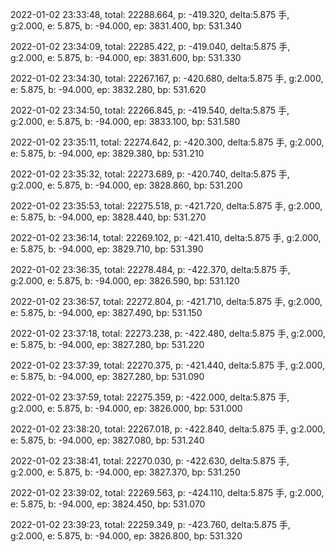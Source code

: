 2022-01-02 23:33:48, total: 22288.664, p: -419.320, delta:5.875 手, g:2.000, e: 5.875, b: -94.000, ep: 3831.400, bp: 531.340

2022-01-02 23:34:09, total: 22285.422, p: -419.040, delta:5.875 手, g:2.000, e: 5.875, b: -94.000, ep: 3831.600, bp: 531.330

2022-01-02 23:34:30, total: 22267.167, p: -420.680, delta:5.875 手, g:2.000, e: 5.875, b: -94.000, ep: 3832.280, bp: 531.620

2022-01-02 23:34:50, total: 22266.845, p: -419.540, delta:5.875 手, g:2.000, e: 5.875, b: -94.000, ep: 3833.100, bp: 531.580

2022-01-02 23:35:11, total: 22274.642, p: -420.300, delta:5.875 手, g:2.000, e: 5.875, b: -94.000, ep: 3829.380, bp: 531.210

2022-01-02 23:35:32, total: 22273.689, p: -420.740, delta:5.875 手, g:2.000, e: 5.875, b: -94.000, ep: 3828.860, bp: 531.200

2022-01-02 23:35:53, total: 22275.518, p: -421.720, delta:5.875 手, g:2.000, e: 5.875, b: -94.000, ep: 3828.440, bp: 531.270

2022-01-02 23:36:14, total: 22269.102, p: -421.410, delta:5.875 手, g:2.000, e: 5.875, b: -94.000, ep: 3829.710, bp: 531.390

2022-01-02 23:36:35, total: 22278.484, p: -422.370, delta:5.875 手, g:2.000, e: 5.875, b: -94.000, ep: 3826.590, bp: 531.120

2022-01-02 23:36:57, total: 22272.804, p: -421.710, delta:5.875 手, g:2.000, e: 5.875, b: -94.000, ep: 3827.490, bp: 531.150

2022-01-02 23:37:18, total: 22273.238, p: -422.480, delta:5.875 手, g:2.000, e: 5.875, b: -94.000, ep: 3827.280, bp: 531.220

2022-01-02 23:37:39, total: 22270.375, p: -421.440, delta:5.875 手, g:2.000, e: 5.875, b: -94.000, ep: 3827.280, bp: 531.090

2022-01-02 23:37:59, total: 22275.359, p: -422.000, delta:5.875 手, g:2.000, e: 5.875, b: -94.000, ep: 3826.000, bp: 531.000

2022-01-02 23:38:20, total: 22267.018, p: -422.840, delta:5.875 手, g:2.000, e: 5.875, b: -94.000, ep: 3827.080, bp: 531.240

2022-01-02 23:38:41, total: 22270.030, p: -422.630, delta:5.875 手, g:2.000, e: 5.875, b: -94.000, ep: 3827.370, bp: 531.250

2022-01-02 23:39:02, total: 22269.563, p: -424.110, delta:5.875 手, g:2.000, e: 5.875, b: -94.000, ep: 3824.450, bp: 531.070

2022-01-02 23:39:23, total: 22259.349, p: -423.760, delta:5.875 手, g:2.000, e: 5.875, b: -94.000, ep: 3826.800, bp: 531.320